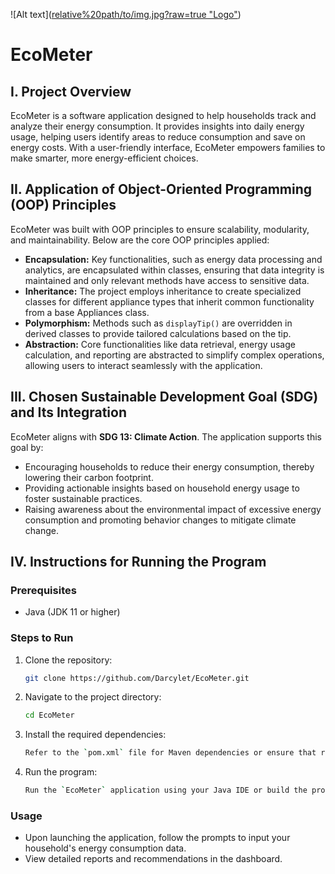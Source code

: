 ![Alt text]([relative%20path/to/img.jpg?raw=true "Logo"](https://github.com/Darcylet/EcoMeter/blob/main/logo.png))

# EcoMeter

## I. Project Overview

EcoMeter is a software application designed to help households track and analyze their energy consumption. It provides insights into daily energy usage, helping users identify areas to reduce consumption and save on energy costs. With a user-friendly interface, EcoMeter empowers families to make smarter, more energy-efficient choices.

## II. Application of Object-Oriented Programming (OOP) Principles

EcoMeter was built with OOP principles to ensure scalability, modularity, and maintainability. Below are the core OOP principles applied:

- **Encapsulation:** Key functionalities, such as energy data processing and analytics, are encapsulated within classes, ensuring that data integrity is maintained and only relevant methods have access to sensitive data.
- **Inheritance:** The project employs inheritance to create specialized classes for different appliance types that inherit common functionality from a base Appliances class.
- **Polymorphism:** Methods such as `displayTip()` are overridden in derived classes to provide tailored calculations based on the tip.
- **Abstraction:** Core functionalities like data retrieval, energy usage calculation, and reporting are abstracted to simplify complex operations, allowing users to interact seamlessly with the application.

## III. Chosen Sustainable Development Goal (SDG) and Its Integration

EcoMeter aligns with **SDG 13: Climate Action**. The application supports this goal by:

- Encouraging households to reduce their energy consumption, thereby lowering their carbon footprint.
- Providing actionable insights based on household energy usage to foster sustainable practices.
- Raising awareness about the environmental impact of excessive energy consumption and promoting behavior changes to mitigate climate change.

## IV. Instructions for Running the Program

### Prerequisites
- Java (JDK 11 or higher)

### Steps to Run
1. Clone the repository:
   ```bash
   git clone https://github.com/Darcylet/EcoMeter.git
   ```
2. Navigate to the project directory:
   ```bash
   cd EcoMeter
   ```
3. Install the required dependencies:
   ```bash
   Refer to the `pom.xml` file for Maven dependencies or ensure that required libraries are included in your project setup.
   ```
4. Run the program:
   ```bash
   Run the `EcoMeter` application using your Java IDE or build the project with Maven/Gradle and execute the resulting JAR file.
   ```

### Usage
- Upon launching the application, follow the prompts to input your household's energy consumption data.
- View detailed reports and recommendations in the dashboard.


